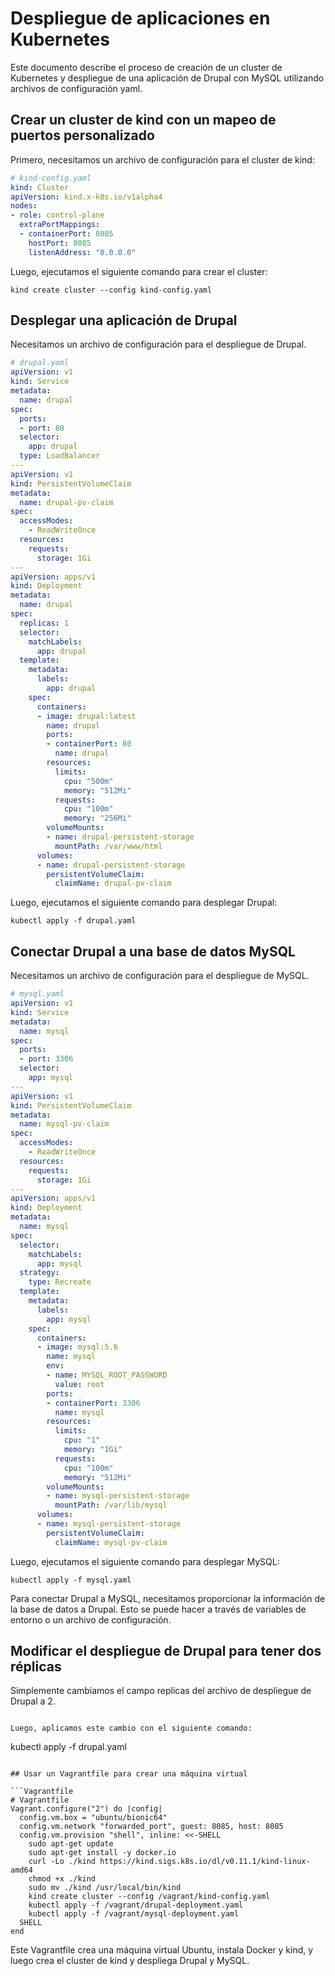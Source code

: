 # Despliegue de aplicaciones en Kubernetes
Este documento describe el proceso de creación de un cluster de Kubernetes y despliegue de una aplicación de Drupal con MySQL utilizando archivos de configuración yaml.

## Crear un cluster de kind con un mapeo de puertos personalizado
Primero, necesitamos un archivo de configuración para el cluster de kind:
```yaml
# kind-config.yaml
kind: Cluster
apiVersion: kind.x-k8s.io/v1alpha4
nodes:
- role: control-plane
  extraPortMappings:
  - containerPort: 8085
    hostPort: 8085
    listenAddress: "0.0.0.0"
```

Luego, ejecutamos el siguiente comando para crear el cluster:

```
kind create cluster --config kind-config.yaml
```

## Desplegar una aplicación de Drupal
Necesitamos un archivo de configuración para el despliegue de Drupal.

```yaml
# drupal.yaml
apiVersion: v1
kind: Service
metadata:
  name: drupal
spec:
  ports:
  - port: 80
  selector:
    app: drupal
  type: LoadBalancer
---
apiVersion: v1
kind: PersistentVolumeClaim
metadata:
  name: drupal-pv-claim
spec:
  accessModes:
    - ReadWriteOnce
  resources:
    requests:
      storage: 1Gi
---
apiVersion: apps/v1
kind: Deployment
metadata:
  name: drupal
spec:
  replicas: 1
  selector:
    matchLabels:
      app: drupal
  template:
    metadata:
      labels:
        app: drupal
    spec:
      containers:
      - image: drupal:latest
        name: drupal
        ports:
        - containerPort: 80
          name: drupal
        resources:
          limits:
            cpu: "500m"
            memory: "512Mi"
          requests:
            cpu: "100m"
            memory: "256Mi"
        volumeMounts:
        - name: drupal-persistent-storage
          mountPath: /var/www/html
      volumes:
      - name: drupal-persistent-storage
        persistentVolumeClaim:
          claimName: drupal-pv-claim

```

Luego, ejecutamos el siguiente comando para desplegar Drupal:

```
kubectl apply -f drupal.yaml
```

## Conectar Drupal a una base de datos MySQL
Necesitamos un archivo de configuración para el despliegue de MySQL.

```yaml
# mysql.yaml
apiVersion: v1
kind: Service
metadata:
  name: mysql
spec:
  ports:
  - port: 3306
  selector:
    app: mysql
---
apiVersion: v1
kind: PersistentVolumeClaim
metadata:
  name: mysql-pv-claim
spec:
  accessModes:
    - ReadWriteOnce
  resources:
    requests:
      storage: 1Gi
---
apiVersion: apps/v1
kind: Deployment
metadata:
  name: mysql
spec:
  selector:
    matchLabels:
      app: mysql
  strategy:
    type: Recreate
  template:
    metadata:
      labels:
        app: mysql
    spec:
      containers:
      - image: mysql:5.6
        name: mysql
        env:
        - name: MYSQL_ROOT_PASSWORD
          value: root
        ports:
        - containerPort: 3306
          name: mysql
        resources:
          limits:
            cpu: "1"
            memory: "1Gi"
          requests:
            cpu: "100m"
            memory: "512Mi"
        volumeMounts:
        - name: mysql-persistent-storage
          mountPath: /var/lib/mysql
      volumes:
      - name: mysql-persistent-storage
        persistentVolumeClaim:
          claimName: mysql-pv-claim

```

Luego, ejecutamos el siguiente comando para desplegar MySQL:

```
kubectl apply -f mysql.yaml
```

Para conectar Drupal a MySQL, necesitamos proporcionar la información de la base de datos a Drupal. Esto se puede hacer a través de variables de entorno o un archivo de configuración.

## Modificar el despliegue de Drupal para tener dos réplicas
Simplemente cambiamos el campo replicas del archivo de despliegue de Drupal a 2.
```

Luego, aplicamos este cambio con el siguiente comando:

```
kubectl apply -f drupal.yaml
```

## Usar un Vagrantfile para crear una máquina virtual

```Vagrantfile
# Vagrantfile
Vagrant.configure("2") do |config|
  config.vm.box = "ubuntu/bionic64"
  config.vm.network "forwarded_port", guest: 8085, host: 8085
  config.vm.provision "shell", inline: <<-SHELL
    sudo apt-get update
    sudo apt-get install -y docker.io
    curl -Lo ./kind https://kind.sigs.k8s.io/dl/v0.11.1/kind-linux-amd64
    chmod +x ./kind
    sudo mv ./kind /usr/local/bin/kind
    kind create cluster --config /vagrant/kind-config.yaml
    kubectl apply -f /vagrant/drupal-deployment.yaml
    kubectl apply -f /vagrant/mysql-deployment.yaml
  SHELL
end
```
Este Vagrantfile crea una máquina virtual Ubuntu, instala Docker y kind, y luego crea el cluster de kind y despliega Drupal y MySQL.